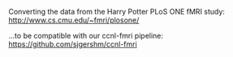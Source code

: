 Converting the data from the Harry Potter PLoS ONE fMRI study:
http://www.cs.cmu.edu/~fmri/plosone/

...to be compatible with our ccnl-fmri pipeline:
https://github.com/sjgershm/ccnl-fmri
